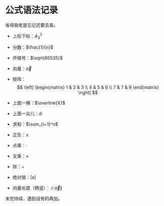 # 公式语法记录

省得我老是忘记还要去查。

- 上标下标：$A_3^2$

- 分数：$\frac{1}{n}$

- 开根号：$\sqrt{65535}$

- 向量：$\vec{a}$

- 矩阵：
    $$
    \left[
    \begin{matrix}
    1 & 2 & 3 \\
    4 & 5 & 6 \\
    7 & 7 & 9
    \end{matrix}
    \right]
    $$
    

- 上面一横：$\overline{X}$

- 上面一尖儿：$\widehat{a}$

- 求和：$\sum_{i=1}^n$

- 正负：$\pm$

- 点乘：$\cdot$

- 叉乘：$\times$

- 除：$\div$

- 绝对值：$\lvert{a}\rvert$

- 向量长度（俩竖）：$\|\vec{a}\|$

未完待续，遇到没有的再加。